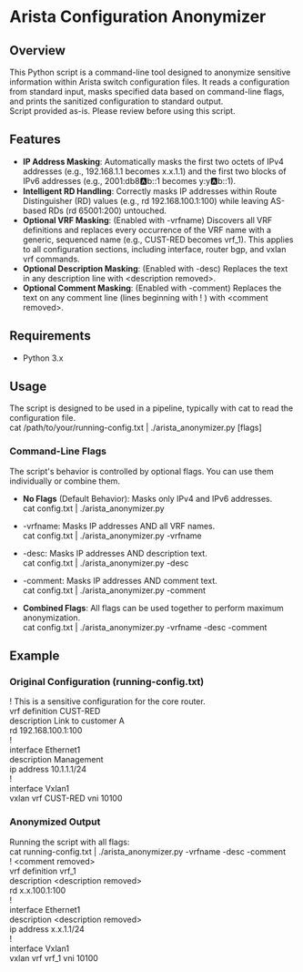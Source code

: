 # **Arista Configuration Anonymizer**

## **Overview**

This Python script is a command-line tool designed to anonymize sensitive information within Arista switch configuration files. It reads a configuration from standard input, masks specified data based on command-line flags, and prints the sanitized configuration to standard output.  
Script provided as-is. Please review before using this script.

## **Features**

* **IP Address Masking**: Automatically masks the first two octets of IPv4 addresses (e.g., 192.168.1.1 becomes x.x.1.1) and the first two blocks of IPv6 addresses (e.g., 2001:db8:a:b::1 becomes y:y:a:b::1).  
* **Intelligent RD Handling**: Correctly masks IP addresses within Route Distinguisher (RD) values (e.g., rd 192.168.100.1:100) while leaving AS-based RDs (rd 65001:200) untouched.  
* **Optional VRF Masking**: (Enabled with \-vrfname) Discovers all VRF definitions and replaces every occurrence of the VRF name with a generic, sequenced name (e.g., CUST-RED becomes vrf\_1). This applies to all configuration sections, including interface, router bgp, and vxlan vrf commands.  
* **Optional Description Masking**: (Enabled with \-desc) Replaces the text in any description line with \<description removed\>.  
* **Optional Comment Masking**: (Enabled with \-comment) Replaces the text on any comment line (lines beginning with \! ) with \<comment removed\>.

## **Requirements**

* Python 3.x

## **Usage**

The script is designed to be used in a pipeline, typically with cat to read the configuration file.  
cat /path/to/your/running-config.txt | ./arista\_anonymizer.py \[flags\]

### **Command-Line Flags**

The script's behavior is controlled by optional flags. You can use them individually or combine them.

* **No Flags** (Default Behavior): Masks only IPv4 and IPv6 addresses.  
  cat config.txt | ./arista\_anonymizer.py

* \-vrfname: Masks IP addresses AND all VRF names.  
  cat config.txt | ./arista\_anonymizer.py \-vrfname

* \-desc: Masks IP addresses AND description text.  
  cat config.txt | ./arista\_anonymizer.py \-desc

* \-comment: Masks IP addresses AND comment text.  
  cat config.txt | ./arista\_anonymizer.py \-comment

* **Combined Flags**: All flags can be used together to perform maximum anonymization.  
  cat config.txt | ./arista\_anonymizer.py \-vrfname \-desc \-comment

## **Example**

### **Original Configuration (running-config.txt)**

\! This is a sensitive configuration for the core router.  
vrf definition CUST-RED  
   description Link to customer A  
   rd 192.168.100.1:100  
\!  
interface Ethernet1  
   description Management  
   ip address 10.1.1.1/24  
\!  
interface Vxlan1  
   vxlan vrf CUST-RED vni 10100

### **Anonymized Output**

Running the script with all flags:  
cat running-config.txt | ./arista\_anonymizer.py \-vrfname \-desc \-comment  
\! \<comment removed\>  
vrf definition vrf\_1  
   description \<description removed\>  
   rd x.x.100.1:100  
\!  
interface Ethernet1  
   description \<description removed\>  
   ip address x.x.1.1/24  
\!  
interface Vxlan1  
   vxlan vrf vrf\_1 vni 10100  
